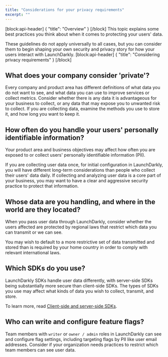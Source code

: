 ```yaml
---
title: "Considerations for your privacy requirements"
excerpt: ""
---
```

[block:api-header]
{
  "title": "Overview"
}
[/block]
This topic explains some best practices you think about when it comes to protecting your users' data. 

These guidelines do not apply universally to all cases, but you can consider them to begin shaping your own security and privacy story for how your users interact with LaunchDarkly.
[block:api-header]
{
  "title": "Considering privacy requirements"
}
[/block]
## What does your company consider 'private'?
Every company and product area has different definitions of what data you do not want to see, and what data you can use to improve services or collect metrics. Consider whether there is any data it is advantageous for your business to collect, or any data that may expose you to unwanted risk to collect. If you are collecting data, examine the methods you use to store it, and how long you want to keep it. 

## How often do you handle your users' personally identifiable information?
Your product area and business objectives may affect how often you are exposed to or collect users' personally identifiable information (PII). 

If you are collecting user data once, for initial configuration in LaunchDarkly, you will have different long-term considerations than people who collect their users' data daily. If collecting and analyzing user data is a core part of your business, you may want to have a clear and aggressive security practice to protect that information.

## Whose data are you handling, and where in the world are they located?
When you pass user data through LaunchDarkly, consider whether the users affected are protected by regional laws that restrict which data you can transmit or we can see. 

You may wish to default to a more restrictive set of data transmitted and stored than is required by your home country in order to comply with relevant international laws. 

## Which SDKs do you use?
LaunchDarkly SDKs handle user data differently, with server-side SDKs being substantially more secure than client-side SDKs. The types of SDKs you use may affect what kinds of data you wish to collect, transmit, and store.

To learn more, read [Client-side and server-side SDKs](doc:client-side-and-server-side).

## Who can write and configure feature flags?
Team members with `writer` or `owner / admin` roles in LaunchDarkly can see and configure flag settings, including targeting flags by PII like user email addresses. Consider if your organization needs practices to restrict which team members can see user data.